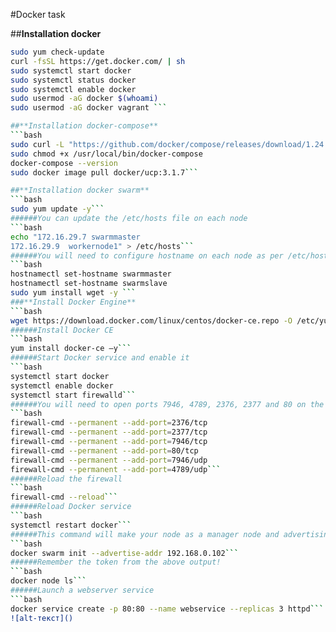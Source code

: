 #Docker task 

##**Installation docker**
```bash
sudo yum check-update
curl -fsSL https://get.docker.com/ | sh
sudo systemctl start docker
sudo systemctl status docker
sudo systemctl enable docker
sudo usermod -aG docker $(whoami)
sudo usermod -aG docker vagrant ```

##**Installation docker-compose**
```bash
sudo curl -L "https://github.com/docker/compose/releases/download/1.24.0/docker-compose-$(uname -s)-$(uname -m)" -o /usr/local/bin/docker-compose
sudo chmod +x /usr/local/bin/docker-compose
docker-compose --version
sudo docker image pull docker/ucp:3.1.7```

##**Installation docker swarm**
```bash
sudo yum update -y```
######You can update the /etc/hosts file on each node
```bash 
echo "172.16.29.7 swarmmaster
172.16.29.9  workernode1" > /etc/hosts```
######You will need to configure hostname on each node as per /etc/hosts file 
```bash
hostnamectl set-hostname swarmmaster
hostnamectl set-hostname swarmslave
sudo yum install wget -y ```
###**Install Docker Engine**
```bash 
wget https://download.docker.com/linux/centos/docker-ce.repo -O /etc/yum.repos.d/docker.repo```
######Install Docker CE
```bash 
yum install docker-ce –y```
######Start Docker service and enable it
```bash
systemctl start docker
systemctl enable docker
systemctl start firewalld```
######You will need to open ports 7946, 4789, 2376, 2377 and 80 on the firewall for a swarm cluster to work properly
```bash
firewall-cmd --permanent --add-port=2376/tcp
firewall-cmd --permanent --add-port=2377/tcp
firewall-cmd --permanent --add-port=7946/tcp
firewall-cmd --permanent --add-port=80/tcp
firewall-cmd --permanent --add-port=7946/udp
firewall-cmd --permanent --add-port=4789/udp```
######Reload the firewall
```bash
firewall-cmd --reload```
######Reload Docker service
```bash
systemctl restart docker```
######This command will make your node as a manager node and advertising it’s IP
```bash
docker swarm init --advertise-addr 192.168.0.102```
######Remember the token from the above output!
```bash
docker node ls```
######Launch a webserver service
```bash
docker service create -p 80:80 --name webservice --replicas 3 httpd```
![alt-текст]()
